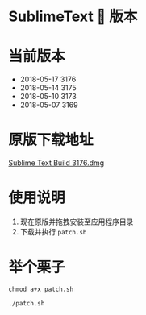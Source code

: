 # SublimeText 🦀 版本

# 当前版本

 * 2018-05-17 3176
 * 2018-05-14 3175
 * 2018-05-10 3173
 * 2018-05-07 3169

# 原版下载地址

[Sublime Text Build 3176.dmg](https://download.sublimetext.com/Sublime%20Text%20Build%203176.dmg)

# 使用说明

1. 现在原版并拖拽安装至应用程序目录
2. 下载并执行 `patch.sh`

# 举个栗子

```
chmod a+x patch.sh

./patch.sh
```


